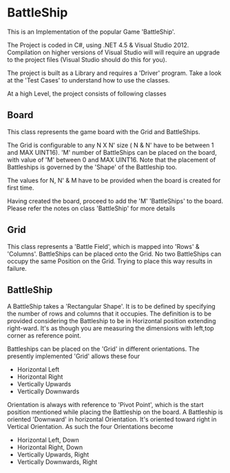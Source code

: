 # BattleShip

This is an Implementation of the popular Game 'BattleShip'. 

The Project is coded in C#, using .NET 4.5 & Visual Studio 2012. Compilation on higher versions of Visual Studio will 
will require an upgrade to the project files (Visual Studio should do this for you).

The project is built as a Library and requires a 'Driver' program. Take a look at the 'Test Cases' to understand how to use the classes.

At a high Level, the project consists of following classes

## Board

This class represents the game board with the Grid and BattleShips. 

The Grid is configurable to any N X N' size ( N & N' have to be between 1 and MAX UINT16). 'M' number of BattleShips can be placed on the board, with value of 'M' between 0 and MAX UINT16. Note that the placement of Battleships is governed by the 'Shape' of the Battleship too. 

The values for N, N' & M have to be provided when the board is created for first time.

Having created the board, proceed to add the 'M' 'BattleShips' to the board. Please refer the notes on class 'BattleShip' for
more details

## Grid

This class represents a 'Battle Field', which is mapped into 'Rows' & 'Columns'. BattleShips can be placed onto the Grid. No two 
BattleShips can occupy the same Position on the Grid. Trying to place this way results in failure.

## BattleShip

A BattleShip takes a 'Rectangular Shape'. It is to be defined by specifying the number of rows and columns that it occupies. The definition is to be provided considering the Battleship to be in Horizontal position extending right-ward. It's as though you are measuring the dimensions with left,top corner as reference point. 

Battleships can be placed on the 'Grid' in different orientations. The presently implemented 'Grid' allows these four

- Horizontal Left 
- Horizontal Right
- Vertically Upwards
- Vertically Downwards

Orientation is always with reference to 'Pivot Point', which is the start position mentioned while placing the Battleship on the board. A Battleship is oriented 'Downward' in horizontal Orientation. It's oriented toward right in Vertical Orientation. As such the four Orientations become

- Horizontal Left, Down
- Horizontal Right, Down
- Vertically Upwards, Right
- Vertically Downwards, Right




